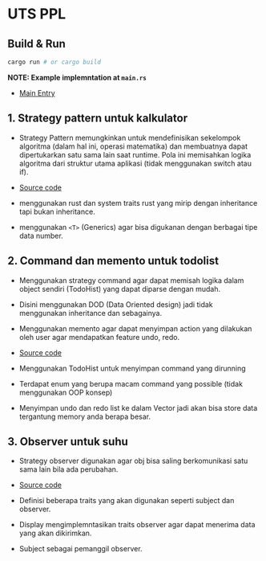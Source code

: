 # UTS PPL

## Build & Run

```sh
cargo run # or cargo build
```

__NOTE: Example implemntation at `main.rs`__

- [Main Entry](./src/main.rs)

## 1. Strategy pattern untuk kalkulator

- Strategy Pattern memungkinkan untuk mendefinisikan sekelompok algoritma (dalam hal ini, operasi matematika) dan membuatnya dapat dipertukarkan satu sama lain saat runtime. Pola ini memisahkan logika algoritma dari struktur utama aplikasi (tidak menggunakan switch atau if).

- [Source code](./src/calc.rs)

- menggunakan rust dan system traits rust yang mirip dengan inheritance tapi bukan inheritance.
- menggunakan `<T>` (Generics) agar bisa digukanan dengan berbagai tipe data number.

## 2. Command dan memento untuk todolist

- Menggunakan strategy command agar dapat memisah logika dalam object sendiri (TodoHist) yang dapat diparse dengan mudah.
- Disini menggunakan DOD (Data Oriented design) jadi tidak menggunakan inheritance dan sebagainya.
- Menggunakan memento agar dapat menyimpan action yang dilakukan oleh user agar mendapatkan feature undo, redo.

- [Source code](./src/todo.rs)

- Menggunakan TodoHist untuk menyimpan command yang dirunning
- Terdapat enum yang berupa macam command yang possible (tidak menggunakan OOP konsep)
- Menyimpan undo dan redo list ke dalam Vector jadi akan bisa store data tergantung memory anda berapa besar.

## 3. Observer untuk suhu

- Strategy observer digunakan agar obj bisa saling berkomunikasi satu sama lain bila ada perubahan.

- [Source code](./src/suhu.rs)

- Definisi beberapa traits yang akan digunakan seperti subject dan observer.
- Display mengimplemntasikan traits observer agar dapat menerima data yang akan dikirimkan.
- Subject sebagai pemanggil observer.
